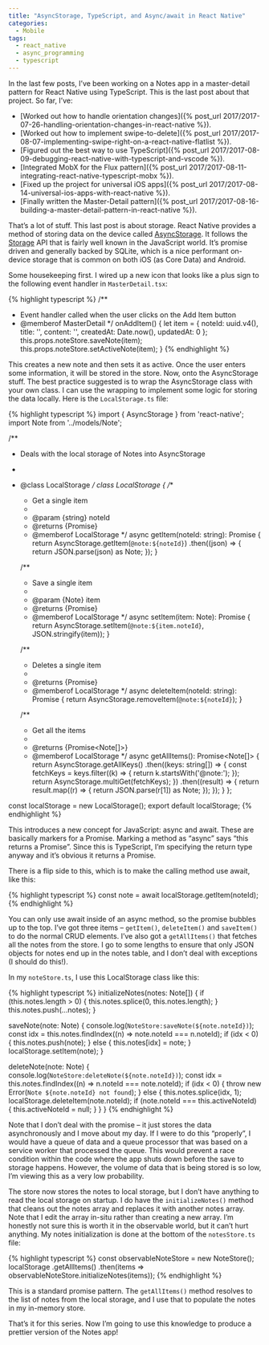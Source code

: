```yaml
---
title: "AsyncStorage, TypeScript, and Async/await in React Native"
categories:
  - Mobile
tags:
  - react_native
  - async_programming
  - typescript
---
```


In the last few posts, I’ve been working on a Notes app in a master-detail pattern for React Native using TypeScript. This is the last post about that project. So far, I’ve:

* [Worked out how to handle orientation changes]({% post_url 2017/2017-07-26-handling-orientation-changes-in-react-native %}).
* [Worked out how to implement swipe-to-delete]({% post_url 2017/2017-08-07-implementing-swipe-right-on-a-react-native-flatlist %}).
* [Figured out the best way to use TypeScript]({% post_url 2017/2017-08-09-debugging-react-native-with-typescript-and-vscode %}).
* [Integrated MobX for the Flux pattern]({% post_url 2017/2017-08-11-integrating-react-native-typescript-mobx %}).
* [Fixed up the project for universal iOS apps]({% post_url 2017/2017-08-14-universal-ios-apps-with-react-native %}).
* [Finally written the Master-Detail pattern]({% post_url 2017/2017-08-16-building-a-master-detail-pattern-in-react-native %}).

That’s a lot of stuff. This last post is about storage. React Native provides a method of storing data on the device called [AsyncStorage](https://facebook.github.io/react-native/docs/asyncstorage.html). It follows the [Storage](https://developer.mozilla.org/en-US/docs/Web/API/Storage) API that is fairly well known in the JavaScript world. It’s promise driven and generally backed by SQLite, which is a nice performant on-device storage that is common on both iOS (as Core Data) and Android.

Some housekeeping first. I wired up a new icon that looks like a plus sign to the following event handler in `MasterDetail.tsx`:

{% highlight typescript %}
/**
 * Event handler called when the user clicks on the Add Item button
 * @memberof MasterDetail
 */
onAddItem() {
    let item = {
        noteId: uuid.v4(),
        title: '',
        content: '',
        createdAt: Date.now(),
        updatedAt: 0
    };
    this.props.noteStore.saveNote(item);
    this.props.noteStore.setActiveNote(item);
}
{% endhighlight %}

This creates a new note and then sets it as active. Once the user enters some information, it will be stored in the store. Now, onto the AsyncStorage stuff. The best practice suggested is to wrap the AsyncStorage class with your own class. I can use the wrapping to implement some logic for storing the data locally. Here is the `LocalStorage.ts` file:

{% highlight typescript %}
import { AsyncStorage } from 'react-native';
import Note from '../models/Note';

/**
 * Deals with the local storage of Notes into AsyncStorage
 *
 * @class LocalStorage
 */
class LocalStorage {
    /**
     * Get a single item
     *
     * @param {string} noteId
     * @returns {Promise<Note>}
     * @memberof LocalStorage
     */
    async getItem(noteId: string): Promise<Note> {
        return AsyncStorage.getItem(`@note:${noteId}`)
        .then((json) => {
            return JSON.parse(json) as Note;
        });
    }

    /**
     * Save a single item
     *
     * @param {Note} item
     * @returns {Promise<void>}
     * @memberof LocalStorage
     */
    async setItem(item: Note): Promise<void> {
        return AsyncStorage.setItem(`@note:${item.noteId}`, JSON.stringify(item));
    }

    /**
     * Deletes a single item
     *
     * @returns {Promise<void>}
     * @memberof LocalStorage
     */
    async deleteItem(noteId: string): Promise<void> {
        return AsyncStorage.removeItem(`@note:${noteId}`);
    }

    /**
     * Get all the items
     *
     * @returns {Promise<Note[]>}
     * @memberof LocalStorage
     */
    async getAllItems(): Promise<Note[]> {
        return AsyncStorage.getAllKeys()
        .then((keys: string[]) => {
            const fetchKeys = keys.filter((k) => { return k.startsWith('@note:'); });
            return AsyncStorage.multiGet(fetchKeys);
        })
        .then((result) => {
            return result.map((r) => { return JSON.parse(r[1]) as Note; });
        });
    }
};

const localStorage = new LocalStorage();
export default localStorage;
{% endhighlight %}

This introduces a new concept for JavaScript: async and await. These are basically markers for a Promise. Marking a method as “async” says “this returns a Promise”. Since this is TypeScript, I’m specifying the return type anyway and it’s obvious it returns a Promise.

There is a flip side to this, which is to make the calling method use await, like this:

{% highlight typescript %}
const note = await localStorage.getItem(noteId);
{% endhighlight %}

You can only use await inside of an async method, so the promise bubbles up to the top. I’ve got three items – `getItem()`, `deleteItem()` and `saveItem()` to do the normal CRUD elements. I’ve also got a `getAllItems()` that fetches all the notes from the store. I go to some lengths to ensure that only JSON objects for notes end up in the notes table, and I don’t deal with exceptions (I should do this!).

In my `noteStore.ts`, I use this LocalStorage class like this:

{% highlight typescript %}
initializeNotes(notes: Note[]) {
    if (this.notes.length > 0) {
        this.notes.splice(0, this.notes.length);
    }
    this.notes.push(...notes);
}

saveNote(note: Note) {
    console.log(`NoteStore:saveNote(${note.noteId})`);
    const idx = this.notes.findIndex((n) => note.noteId === n.noteId);
    if (idx < 0) {
        this.notes.push(note);
    } else {
        this.notes[idx] = note;
    }
    localStorage.setItem(note);
}

deleteNote(note: Note) {
    console.log(`NoteStore:deleteNote(${note.noteId})`);
    const idx = this.notes.findIndex((n) => n.noteId === note.noteId);
    if (idx < 0) {
        throw new Error(`Note ${note.noteId} not found`);
    } else {
        this.notes.splice(idx, 1);
        localStorage.deleteItem(note.noteId);
        if (note.noteId === this.activeNoteId) {
            this.activeNoteId = null;
        }
    }
}
{% endhighlight %}

Note that I don’t deal with the promise – it just stores the data asynchronously and I move about my day. If I were to do this “properly”, I would have a queue of data and a queue processor that was based on a service worker that processed the queue. This would prevent a race condition within the code where the app shuts down before the save to storage happens. However, the volume of data that is being stored is so low, I’m viewing this as a very low probability.

The store now stores the notes to local storage, but I don’t have anything to read the local storage on startup. I do have the `initializeNotes()` method that cleans out the notes array and replaces it with another notes array. Note that I edit the array in-situ rather than creating a new array. I’m honestly not sure this is worth it in the observable world, but it can’t hurt anything. My notes initialization is done at the bottom of the `notesStore.ts` file:

{% highlight typescript %}
const observableNoteStore = new NoteStore();
localStorage
    .getAllItems()
    .then(items => observableNoteStore.initializeNotes(items));
{% endhighlight %}

This is a standard promise pattern. The `getAllItems()` method resolves to the list of notes from the local storage, and I use that to populate the notes in my in-memory store.

That’s it for this series.  Now I’m going to use this knowledge to produce a prettier version of the Notes app!

